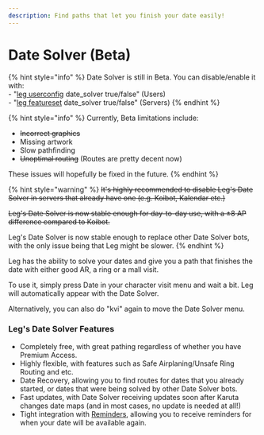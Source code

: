 ```yaml
---
description: Find paths that let you finish your date easily!
---
```


# Date Solver (Beta)

{% hint style="info" %}
Date Solver is still in Beta. You can disable/enable it with:\
\- "[leg userconfig](../bot-management/user-feature-configuration/) date\_solver true/false" (Users)\
\- "[leg featureset](../bot-management/server-feature-configuration/) date\_solver true/false" (Servers)
{% endhint %}

{% hint style="info" %}
Currently, Beta limitations include:

* ~~Incorrect graphics~~
* Missing artwork
* Slow pathfinding
* ~~Unoptimal routing~~ (Routes are pretty decent now)

These issues will hopefully be fixed in the future.
{% endhint %}

{% hint style="warning" %}
~~It's highly recommended to disable Leg's Date Solver in servers that already have one (e.g. Koibot, Kalendar etc.)~~

~~Leg's Date Solver is now stable enough for day-to-day use, with a ±8 AP difference compared to Koibot.~~

Leg's Date Solver is now stable enough to replace other Date Solver bots, with the only issue being that Leg might be slower.
{% endhint %}

Leg has the ability to solve your dates and give you a path that finishes the date with either good AR, a ring or a mall visit.

To use it, simply press Date in your character visit menu and wait a bit. Leg will automatically appear with the Date Solver.

Alternatively, you can also do "kvi" again to move the Date Solver menu.

### Leg's Date Solver Features

* Completely free, with great pathing regardless of whether you have Premium Access.
* Highly flexible, with features such as Safe Airplaning/Unsafe Ring Routing and etc.
* Date Recovery, allowing you to find routes for dates that you already started, or dates that were being solved by other Date Solver bots.
* Fast updates, with Date Solver receiving updates soon after Karuta changes date maps (and in most cases, no update is needed at all!)
* Tight integration with [Reminders](../useful-utilities/reminders.md), allowing you to receive reminders for when your date will be available again.
